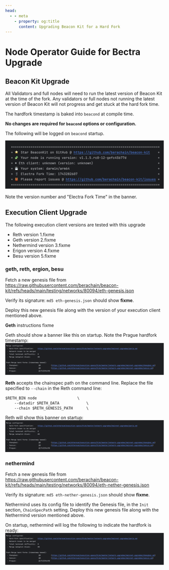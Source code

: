 ```yaml
---
head:
  - - meta
    - property: og:title
      content: Upgrading Beacon Kit for a Hard Fork
---
```



# Node Operator Guide for Bectra Upgrade


## Beacon Kit Upgrade

All Validators and full nodes will need to run the latest version of Beacon Kit at the time of the fork. Any validators or full nodes not running the latest version of Beacon Kit will not progress and get stuck at the hard fork time.

The hardfork timestamp is baked into `beacond` at compile time.

**No changes are required for `beacond` options or configuration.**

The following will be logged on `beacond` startup.

![Beacon Kit Hard Fork fixme replace](assets/beacond-banner.png)

Note the version number and "Electra Fork Time" in the banner.

## Execution Client Upgrade

The following execution client versions are tested with this upgrade
* Reth version 1.fixme 
* Geth version 2.fixme
* Nethermind version 3.fixme
* Erigon version 4.fixme
* Besu version 5.fixme

### geth, reth, ergion, besu

Fetch a new genesis file from https://raw.githubusercontent.com/berachain/beacon-kit/refs/heads/main/testing/networks/80094/eth-genesis.json 

Verify its signature:
`md5 eth-genesis.json` should show **fixme**.

Deploy this new genesis file along with the version of your execution client mentioned above.


**Geth** instructions fixme

Geth should show a banner like this on startup. Note the Prague hardfork timestamp:
![Geth Startup Banner fixme refresh](assets/geth-banner.png)


**Reth** accepts the chainspec path on the command line.  Replace the file specified to `--chain` in the Reth command line:
```
$RETH_BIN node 					\
	--datadir $RETH_DATA			\
	--chain $RETH_GENESIS_PATH		\
```
Reth will show this banner on startup:
![Reth Startup Banner fixme refresh](assets/reth-banner.png)

### nethermind

Fetch a new genesis file from https://raw.githubusercontent.com/berachain/beacon-kit/refs/heads/main/testing/networks/80094/eth-nether-genesis.json

Verify its signature:
`md5 eth-nether-genesis.json` should show **fixme**.

Nethermind uses its config file to identify the Genesis file, in the `Init` section, `ChainSpecPath` setting.
Deploy this new genesis file along with the Nethermind version mentioned above. 


On startup, nethermind will log the following to indicate the hardfork is ready:
![Nethermind Startup Banner fixme refresh](assets/nether-banner.png)
